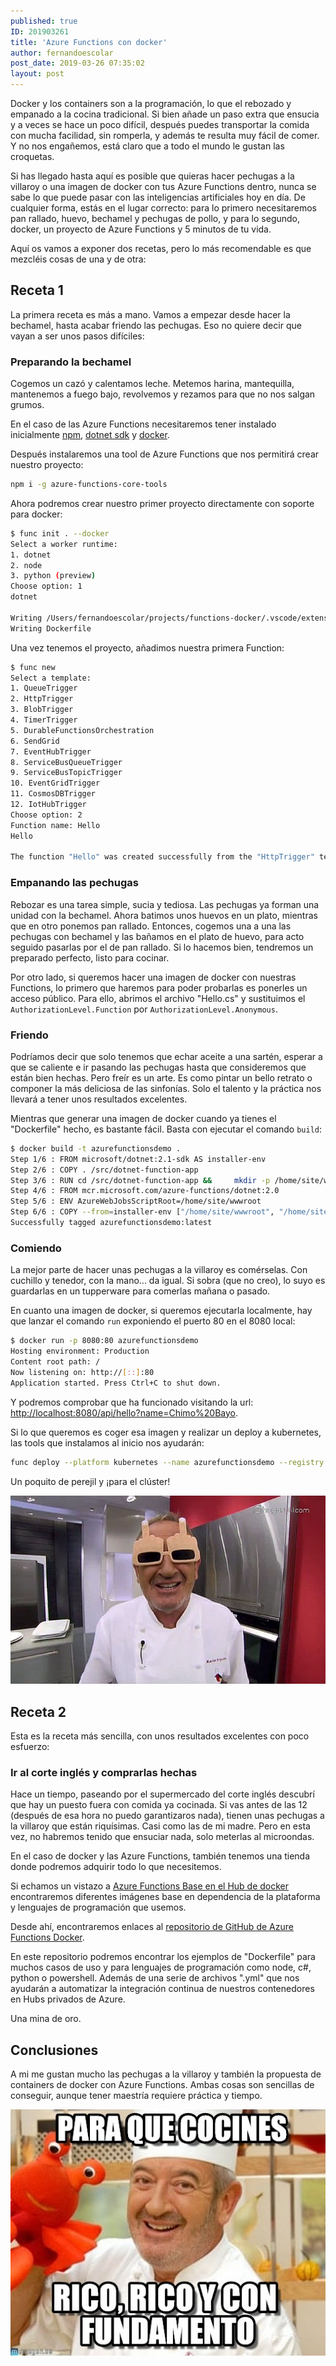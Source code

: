 ```yaml
---
published: true
ID: 201903261
title: 'Azure Functions con docker'
author: fernandoescolar
post_date: 2019-03-26 07:35:02
layout: post
---
```


Docker y los containers son a la programación, lo que el rebozado y empanado a la cocina tradicional. Si bien añade un paso extra que ensucia y a veces se hace un poco difícil, después puedes transportar la comida con mucha facilidad, sin romperla, y además te resulta muy fácil de comer. Y no nos engañemos, está claro que a todo el mundo le gustan las croquetas<!--break-->.

Si has llegado hasta aquí es posible que quieras hacer pechugas a la villaroy o una imagen de docker con tus Azure Functions dentro, nunca se sabe lo que puede pasar con las inteligencias artificiales hoy en día. De cualquier forma, estás en el lugar correcto: para lo primero necesitaremos pan rallado, huevo, bechamel y pechugas de pollo, y para lo segundo, docker, un proyecto de Azure Functions y 5 minutos de tu vida.

Aquí os vamos a exponer dos recetas, pero lo más recomendable es que mezcléis cosas de una y de otra:

## Receta 1

La primera receta es más a mano. Vamos a empezar desde hacer la bechamel, hasta acabar friendo las pechugas. Eso no quiere decir que vayan a ser unos pasos difíciles:

### Preparando la bechamel

Cogemos un cazó y calentamos leche. Metemos harina, mantequilla, mantenemos a fuego bajo, revolvemos y rezamos para que no nos salgan grumos.

En el caso de las Azure Functions necesitaremos tener instalado inicialmente [npm](https://www.npmjs.com/get-npm), [dotnet sdk](https://dotnet.microsoft.com/download/dotnet-core) y [docker](https://docs.docker.com/install/).

Después instalaremos una tool de Azure Functions que nos permitirá crear nuestro proyecto:

```bash
npm i -g azure-functions-core-tools
```

Ahora podremos crear nuestro primer proyecto directamente con soporte para docker:

```bash
$ func init . --docker
Select a worker runtime:
1. dotnet
2. node
3. python (preview)
Choose option: 1
dotnet

Writing /Users/fernandoescolar/projects/functions-docker/.vscode/extensions.json
Writing Dockerfile
```

Una vez tenemos el proyecto, añadimos nuestra primera Function:

``` bash
$ func new
Select a template:
1. QueueTrigger
2. HttpTrigger
3. BlobTrigger
4. TimerTrigger
5. DurableFunctionsOrchestration
6. SendGrid
7. EventHubTrigger
8. ServiceBusQueueTrigger
9. ServiceBusTopicTrigger
10. EventGridTrigger
11. CosmosDBTrigger
12. IotHubTrigger
Choose option: 2
Function name: Hello
Hello

The function "Hello" was created successfully from the "HttpTrigger" template.
```

### Empanando las pechugas

Rebozar es una tarea simple, sucia y tediosa. Las pechugas ya forman una unidad con la bechamel. Ahora batimos unos huevos en un plato, mientras que en otro ponemos pan rallado. Entonces, cogemos una a una las pechugas con bechamel y las bañamos en el plato de huevo, para acto seguido pasarlas por el de pan rallado. Si lo hacemos bien, tendremos un preparado perfecto, listo para cocinar.

Por otro lado, si queremos hacer una imagen de docker con nuestras Functions, lo primero que haremos para poder probarlas es ponerles un acceso público. Para ello, abrimos el archivo "Hello.cs" y sustituimos el `AuthorizationLevel.Function` por `AuthorizationLevel.Anonymous`.

### Friendo

Podríamos decir que solo tenemos que echar aceite a una sartén, esperar a que se caliente e ir pasando las pechugas hasta que consideremos que están bien hechas. Pero freír es un arte. Es como pintar un bello retrato o componer la más deliciosa de las sinfonías. Solo el talento y la práctica nos llevará a tener unos resultados excelentes.

Mientras que generar una imagen de docker cuando ya tienes el "Dockerfile" hecho, es bastante fácil. Basta con ejecutar el comando `build`:

```bash
$ docker build -t azurefunctionsdemo .
Step 1/6 : FROM microsoft/dotnet:2.1-sdk AS installer-env
Step 2/6 : COPY . /src/dotnet-function-app
Step 3/6 : RUN cd /src/dotnet-function-app &&     mkdir -p /home/site/wwwroot &&     dotnet publish *.csproj --output /home/site/wwwroot
Step 4/6 : FROM mcr.microsoft.com/azure-functions/dotnet:2.0
Step 5/6 : ENV AzureWebJobsScriptRoot=/home/site/wwwroot
Step 6/6 : COPY --from=installer-env ["/home/site/wwwroot", "/home/site/wwwroot"]
Successfully tagged azurefunctionsdemo:latest
```

### Comiendo

La mejor parte de hacer unas pechugas a la villaroy es comérselas. Con cuchillo y tenedor, con la mano... da igual. Si sobra (que no creo), lo suyo es guardarlas en un tupperware para comerlas mañana o pasado.

En cuanto una imagen de docker, si queremos ejecutarla localmente, hay que lanzar el comando `run` exponiendo el puerto 80 en el 8080 local:

```bash
$ docker run -p 8080:80 azurefunctionsdemo
Hosting environment: Production
Content root path: /
Now listening on: http://[::]:80
Application started. Press Ctrl+C to shut down.
```

Y podremos comprobar que ha funcionado visitando la url: [http://localhost:8080/api/hello?name=Chimo%20Bayo](http://localhost:8080/api/hello?name=Chimo%20Bayo).

Si lo que queremos es coger esa imagen y realizar un deploy a kubernetes, las tools que instalamos al inicio nos ayudarán:

```bash
func deploy --platform kubernetes --name azurefunctionsdemo --registry <docker-hub-id or registry-server> --pull-secret <registry auth secret> --min 3 --max 10
```

Un poquito de perejil y ¡para el clúster!

![Arguiñano con gafas "fuckyou"](/public/uploads/2019/03/arguinano-gafas.jpg)

## Receta 2

Esta es la receta más sencilla, con unos resultados excelentes con poco esfuerzo:

### Ir al corte inglés y comprarlas hechas

Hace un tiempo, paseando por el supermercado del corte inglés descubrí que hay un puesto fuera con comida ya cocinada. Si vas antes de las 12 (después de esa hora no puedo garantizaros nada), tienen unas pechugas a la villaroy que están riquísimas. Casi como las de mi madre. Pero en esta vez, no habremos tenido que ensuciar nada, solo meterlas al microondas.

En el caso de docker y las Azure Functions, también tenemos una tienda donde podremos adquirir todo lo que necesitemos.

Si echamos un vistazo a [Azure Functions Base en el Hub de docker](https://hub.docker.com/_/microsoft-azure-functions-base) encontraremos diferentes imágenes base en dependencia de la plataforma y lenguajes de programación que usemos.

Desde ahí, encontraremos enlaces al [repositorio de GitHub de Azure Functions Docker](https://github.com/Azure/azure-functions-docker).

En este repositorio podremos encontrar los ejemplos de "Dockerfile" para muchos casos de uso y para lenguajes de programación como node, c#, python o powershell. Además de una serie de archivos ".yml" que nos ayudarán a automatizar la integración continua de nuestros contenedores en Hubs privados de Azure.

Una mina de oro.

## Conclusiones

A mi me gustan mucho las pechugas a la villaroy y también la propuesta de containers de docker con Azure Functions. Ambas cosas son sencillas de conseguir, aunque tener maestría requiere práctica y tiempo.

![Rico, rico y con fundamento](/public/uploads/2019/03/arguinano-end.jpg)